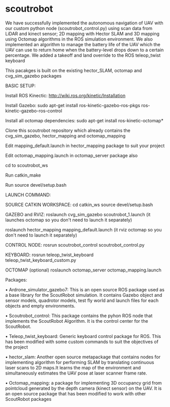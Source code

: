 # scoutrobot

We have successfully implemented the autonomous navigation of UAV with our custom python node (scoutrobot_control.py) using scan data from LiDAR and kinect sensor; 2D mapping with Hector SLAM and 3D mapping using Octomap algorithms in the ROS simulation environment. 
We also implemented an algorithm to manage the battery life of the UAV which the UAV can use to return home when the battery-level drops down to a certain percentage. We added a takeoff and land override to the ROS teleop_twist keyboard 

This pacakges is built on the existing hector_SLAM, octomap and cvg_sim_gazebo packages 

BASIC SETUP:

Install ROS Kinectic: http://wiki.ros.org/kinetic/Installation

Install Gazebo: sudo apt-get install ros-kinetic-gazebo-ros-pkgs ros-kinetic-gazebo-ros-control

Install all octomap dependencies: sudo apt-get install ros-kinetic-octomap*

Clone this scoutrobot repository which already contains the cvg_sim_gazebo, hector_mapping and octomap_mapping

Edit mapping_default.launch in hector_mapping package to suit your project

Edit octomap_mapping.launch in octomap_server package also

cd to scoutrobot_ws

Run catkin_make

Run source devel/setup.bash

LAUNCH COMMAND:

SOURCE CATKIN WORKSPACE:
cd catkin_ws
source devel/setup.bash 

GAZEBO and RVIZ:
roslaunch cvg_sim_gazebo scoutrobot_1.launch (it launches octomap so you don't need to launch it separately)

roslaunch hector_mapping mapping_default.launch (it rviz octomap so you don't need to launch it separately)

CONTROL NODE:
rosrun scoutrobot_control scoutrobot_control.py

KEYBOARD:
rosrun teleop_twist_keyboard teleop_twist_keyboard_custom.py

OCTOMAP (optional)
roslaunch octomap_server octomap_mapping.launch


Packages:
 
•	Ardrone_simulator_gazebo7: This is an open source ROS package used as a base library for the ScoutRobot simulation.  It contains Gazebo object and sensor models, quadrotor models, test fly world and launch files for each objects and empty environments.

•	Scoutrobot_control: This package contains the pyhon ROS node that implements the ScoutRobot Algorithm. It is the control center for the ScoutRobot.

•	Teleop_twist_keyboard: Generic keyboard control package for ROS. This has been modified with some custom commands to suit the objectives of the project

•	hector_slam: Another open source metapackage that contains nodes for implementing algorithm for performing SLAM by translating continuous laser scans to 2D maps.It learns the map of the environment and simultaneously estimates the UAV pose at laser scanner frame rate.

•	Octomap_mapping: a package for implementing 3D occupancy grid from pointcloud generated by the depth camera (kinect sensor) on the UAV. It is an open source package that has been modified to work with other ScoutRobot packages

